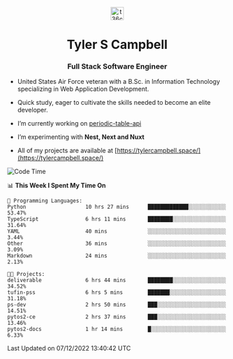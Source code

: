 <p align="center">
<a href="https://www.linkedin.com/in/t36campbell" target="blank"><img align="center" src="https://ik.imagekit.io/t36campbell/Portfolio/linkedin.png.original_m8bbGgPh6.png" alt="t36campbell" height="30" width="30" /></a>
</p>
<h1 align="center">Tyler S Campbell</h1>
<h3 align="center">Full Stack Software Engineer</h3>

* United States Air Force veteran with a B.Sc. in Information Technology specializing in Web Application Development. 

* Quick study, eager to cultivate the skills needed to become an elite developer.

* I’m currently working on [periodic-table-api](https://github.com/t36campbell/periodic-table-api)

* I’m experimenting with **Nest, Next and Nuxt**

* All of my projects are available at [https://tylercampbell.space/](https://tylercampbell.space/)

<!--START_SECTION:waka-->
![Code Time](http://img.shields.io/badge/Code%20Time-2%2C037%20hrs%2029%20mins-blue)

📊 **This Week I Spent My Time On** 

```text
💬 Programming Languages: 
Python                   10 hrs 27 mins      █████████████░░░░░░░░░░░░   53.47% 
TypeScript               6 hrs 11 mins       ████████░░░░░░░░░░░░░░░░░   31.64% 
YAML                     40 mins             ░░░░░░░░░░░░░░░░░░░░░░░░░   3.44% 
Other                    36 mins             ░░░░░░░░░░░░░░░░░░░░░░░░░   3.09% 
Markdown                 24 mins             ░░░░░░░░░░░░░░░░░░░░░░░░░   2.13%

🐱‍💻 Projects: 
deliverable              6 hrs 44 mins       ████████░░░░░░░░░░░░░░░░░   34.52% 
tufin-pss                6 hrs 5 mins        ███████░░░░░░░░░░░░░░░░░░   31.18% 
ps-dev                   2 hrs 50 mins       ███░░░░░░░░░░░░░░░░░░░░░░   14.51% 
pytos2-ce                2 hrs 37 mins       ███░░░░░░░░░░░░░░░░░░░░░░   13.46% 
pytos2-docs              1 hr 14 mins        █░░░░░░░░░░░░░░░░░░░░░░░░   6.33%

```


 Last Updated on 07/12/2022 13:40:42 UTC
<!--END_SECTION:waka-->
